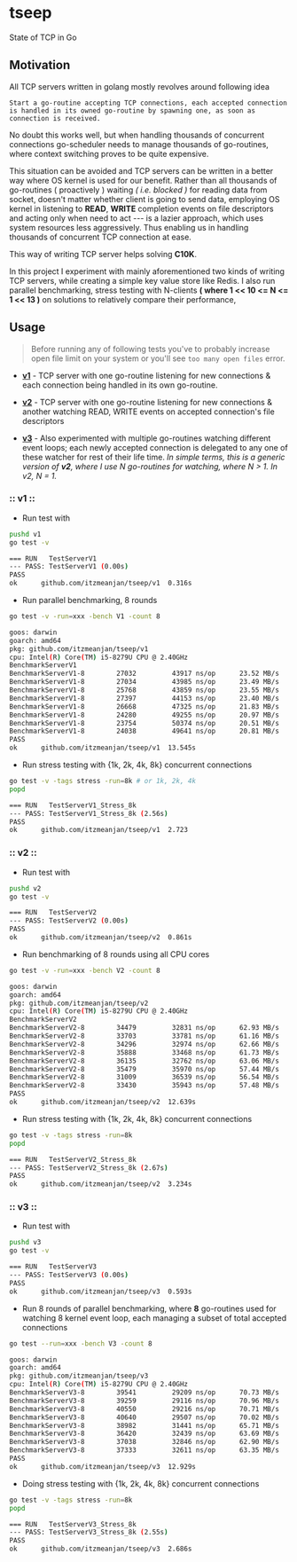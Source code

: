 # tseep
State of TCP in Go

## Motivation

All TCP servers written in golang mostly revolves around following idea

`Start a go-routine accepting TCP connections, each accepted connection is handled in its owned go-routine by spawning one, as soon as connection is received.`

No doubt this works well, but when handling thousands of concurrent connections go-scheduler needs to manage thousands of go-routines, where context switching proves to be quite expensive.

This situation can be avoided and TCP servers can be written in a better way where OS kernel is used for our benefit. Rather than all thousands of go-routines ( proactively ) waiting *( i.e. blocked )* for reading data from socket, doesn't matter whether client is going to send data, employing OS kernel in listening to **READ**, **WRITE** completion events on file descriptors and acting only when need to act --- is a lazier approach, which uses system resources less aggressively.
Thus enabling us in handling thousands of concurrent TCP connection at ease.

This way of writing TCP server helps solving **C10K**.

In this project I experiment with mainly aforementioned two kinds of writing TCP servers, while creating a simple key value store like Redis. I also run parallel benchmarking, stress testing with N-clients **( where 1 << 10 <= N <= 1 << 13 )** on solutions to relatively compare their performance, 

## Usage

> Before running any of following tests you've to probably increase open file limit on your system or you'll see `too many open files` error.

- [**v1**](#-v1-) - TCP server with one go-routine listening for new connections & each connection being handled in its own go-routine.

- [**v2**](#-v2-) - TCP server with one go-routine listening for new connections & another watching READ, WRITE events on accepted connection's file descriptors

- [**v3**](#-v3-) - Also experimented with multiple go-routines watching different event loops; each newly accepted connection is delegated to any one of these watcher for rest of their life time. _In simple terms, this is a generic version of **v2**, where I use N go-routines for watching, where N > 1. In v2, N = 1._

### :: v1 ::

- Run test with

```bash
pushd v1
go test -v
```

```bash
=== RUN   TestServerV1
--- PASS: TestServerV1 (0.00s)
PASS
ok  	github.com/itzmeanjan/tseep/v1	0.316s
```

- Run parallel benchmarking, 8 rounds

```bash
go test -v -run=xxx -bench V1 -count 8
```

```bash
goos: darwin
goarch: amd64
pkg: github.com/itzmeanjan/tseep/v1
cpu: Intel(R) Core(TM) i5-8279U CPU @ 2.40GHz
BenchmarkServerV1
BenchmarkServerV1-8   	   27032	     43917 ns/op	  23.52 MB/s	    3752 B/op	      52 allocs/op
BenchmarkServerV1-8   	   27034	     43985 ns/op	  23.49 MB/s	    3751 B/op	      52 allocs/op
BenchmarkServerV1-8   	   25768	     43859 ns/op	  23.55 MB/s	    3752 B/op	      52 allocs/op
BenchmarkServerV1-8   	   27397	     44153 ns/op	  23.40 MB/s	    3752 B/op	      52 allocs/op
BenchmarkServerV1-8   	   26668	     47325 ns/op	  21.83 MB/s	    3753 B/op	      52 allocs/op
BenchmarkServerV1-8   	   24280	     49255 ns/op	  20.97 MB/s	    3752 B/op	      52 allocs/op
BenchmarkServerV1-8   	   23754	     50374 ns/op	  20.51 MB/s	    3752 B/op	      52 allocs/op
BenchmarkServerV1-8   	   24038	     49641 ns/op	  20.81 MB/s	    3751 B/op	      52 allocs/op
PASS
ok  	github.com/itzmeanjan/tseep/v1	13.545s
```

- Run stress testing with {1k, 2k, 4k, 8k} concurrent connections

```bash
go test -v -tags stress -run=8k # or 1k, 2k, 4k
popd
```

```bash
=== RUN   TestServerV1_Stress_8k
--- PASS: TestServerV1_Stress_8k (2.56s)
PASS
ok  	github.com/itzmeanjan/tseep/v1	2.723
```

### :: v2 ::

- Run test with

```bash
pushd v2
go test -v
```

```bash
=== RUN   TestServerV2
--- PASS: TestServerV2 (0.00s)
PASS
ok  	github.com/itzmeanjan/tseep/v2	0.861s
```

- Run benchmarking of 8 rounds using all CPU cores

```bash
go test -v -run=xxx -bench V2 -count 8
```

```bash
goos: darwin
goarch: amd64
pkg: github.com/itzmeanjan/tseep/v2
cpu: Intel(R) Core(TM) i5-8279U CPU @ 2.40GHz
BenchmarkServerV2
BenchmarkServerV2-8   	   34479	     32831 ns/op	  62.93 MB/s	    6193 B/op	      72 allocs/op
BenchmarkServerV2-8   	   33703	     33781 ns/op	  61.16 MB/s	    6186 B/op	      72 allocs/op
BenchmarkServerV2-8   	   34296	     32974 ns/op	  62.66 MB/s	    6185 B/op	      72 allocs/op
BenchmarkServerV2-8   	   35888	     33468 ns/op	  61.73 MB/s	    6183 B/op	      72 allocs/op
BenchmarkServerV2-8   	   36135	     32762 ns/op	  63.06 MB/s	    6181 B/op	      72 allocs/op
BenchmarkServerV2-8   	   35479	     35970 ns/op	  57.44 MB/s	    6185 B/op	      72 allocs/op
BenchmarkServerV2-8   	   31009	     36539 ns/op	  56.54 MB/s	    6186 B/op	      72 allocs/op
BenchmarkServerV2-8   	   33430	     35943 ns/op	  57.48 MB/s	    6189 B/op	      72 allocs/op
PASS
ok  	github.com/itzmeanjan/tseep/v2	12.639s
```

- Run stress testing with {1k, 2k, 4k, 8k} concurrent connections

```bash
go test -v -tags stress -run=8k
popd
```

```bash
=== RUN   TestServerV2_Stress_8k
--- PASS: TestServerV2_Stress_8k (2.67s)
PASS
ok  	github.com/itzmeanjan/tseep/v2	3.234s
```

### :: v3 ::

- Run test with

```bash
pushd v3
go test -v
```

```bash
=== RUN   TestServerV3
--- PASS: TestServerV3 (0.00s)
PASS
ok  	github.com/itzmeanjan/tseep/v3	0.593s
```

- Run 8 rounds of parallel benchmarking, where **8** go-routines used for watching 8 kernel event loop, each managing a subset of total accepted connections

```bash
go test --run=xxx -bench V3 -count 8
```

```bash
goos: darwin
goarch: amd64
pkg: github.com/itzmeanjan/tseep/v3
cpu: Intel(R) Core(TM) i5-8279U CPU @ 2.40GHz
BenchmarkServerV3-8   	   39541	     29209 ns/op	  70.73 MB/s	    5716 B/op	      74 allocs/op
BenchmarkServerV3-8   	   39259	     29116 ns/op	  70.96 MB/s	    5714 B/op	      74 allocs/op
BenchmarkServerV3-8   	   40550	     29216 ns/op	  70.71 MB/s	    5714 B/op	      74 allocs/op
BenchmarkServerV3-8   	   40640	     29507 ns/op	  70.02 MB/s	    5713 B/op	      74 allocs/op
BenchmarkServerV3-8   	   38982	     31441 ns/op	  65.71 MB/s	    5713 B/op	      74 allocs/op
BenchmarkServerV3-8   	   36420	     32439 ns/op	  63.69 MB/s	    5714 B/op	      74 allocs/op
BenchmarkServerV3-8   	   37038	     32846 ns/op	  62.90 MB/s	    5715 B/op	      74 allocs/op
BenchmarkServerV3-8   	   37333	     32611 ns/op	  63.35 MB/s	    5714 B/op	      74 allocs/op
PASS
ok  	github.com/itzmeanjan/tseep/v3	12.929s
```

- Doing stress testing with {1k, 2k, 4k, 8k} concurrent connections

```bash
go test -v -tags stress -run=8k
popd
```

```bash
=== RUN   TestServerV3_Stress_8k
--- PASS: TestServerV3_Stress_8k (2.55s)
PASS
ok  	github.com/itzmeanjan/tseep/v3	2.686s
```
